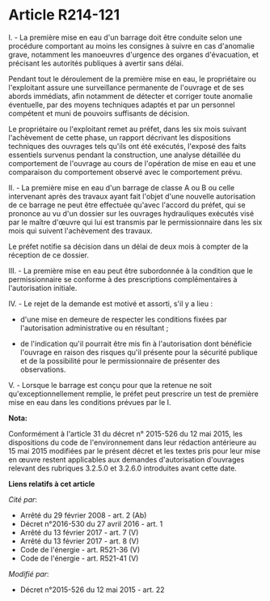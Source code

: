 # Article R214-121

I. - La première mise en eau d'un barrage doit être conduite selon une procédure comportant au moins les consignes à suivre
en cas d'anomalie grave, notamment les manoeuvres d'urgence des organes d'évacuation, et précisant les autorités publiques à
avertir sans délai.

Pendant tout le déroulement de la première mise en eau, le propriétaire ou l'exploitant assure une surveillance permanente de
l'ouvrage et de ses abords immédiats, afin notamment de détecter et corriger toute anomalie éventuelle, par des moyens
techniques adaptés et par un personnel compétent et muni de pouvoirs suffisants de décision.

Le propriétaire ou l'exploitant remet au préfet, dans les six mois suivant l'achèvement de cette phase, un rapport décrivant
les dispositions techniques des ouvrages tels qu'ils ont été exécutés, l'exposé des faits essentiels survenus pendant la
construction, une analyse détaillée du comportement de l'ouvrage au cours de l'opération de mise en eau et une comparaison du
comportement observé avec le comportement prévu.

II. - La première mise en eau d'un barrage de classe A ou B ou celle intervenant après des travaux ayant fait l'objet d'une
nouvelle autorisation de ce barrage ne peut être effectuée qu'avec l'accord du préfet, qui se prononce au vu d'un dossier sur
les ouvrages hydrauliques exécutés visé par le maître d'œuvre qui lui est transmis par le permissionnaire dans les six mois
qui suivent l'achèvement des travaux.

Le préfet notifie sa décision dans un délai de deux mois à compter de la réception de ce dossier.

III. - La première mise en eau peut être subordonnée à la condition que le permissionnaire se conforme à des prescriptions
complémentaires à l'autorisation initiale.

IV. - Le rejet de la demande est motivé et assorti, s'il y a lieu :

- d'une mise en demeure de respecter les conditions fixées par l'autorisation administrative ou en résultant ;

- de l'indication qu'il pourrait être mis fin à l'autorisation dont bénéficie l'ouvrage en raison des risques qu'il présente
pour la sécurité publique et de la possibilité pour le permissionnaire de présenter des observations.

V. - Lorsque le barrage est conçu pour que la retenue ne soit qu'exceptionnellement remplie, le préfet peut prescrire un test
de première mise en eau dans les conditions prévues par le I.

**Nota:**

Conformément à l'article 31 du décret n° 2015-526 du 12 mai 2015, les dispositions du code de l'environnement dans leur
rédaction antérieure au 15 mai 2015 modifiées par le présent décret et les textes pris pour leur mise en œuvre restent
applicables aux demandes d'autorisation d'ouvrages relevant des rubriques 3.2.5.0 et 3.2.6.0 introduites avant cette date.

**Liens relatifs à cet article**

_Cité par_:

  - Arrêté du 29 février 2008 - art. 2 (Ab)
  - Décret n°2016-530 du 27 avril 2016 - art. 1
  - Arrêté du 13 février 2017 - art. 7 (V)
  - Arrêté du 13 février 2017 - art. 8 (V)
  - Code de l'énergie - art. R521-36 (V)
  - Code de l'énergie - art. R521-41 (V)

_Modifié par_:

  - Décret n°2015-526 du 12 mai 2015 - art. 22
